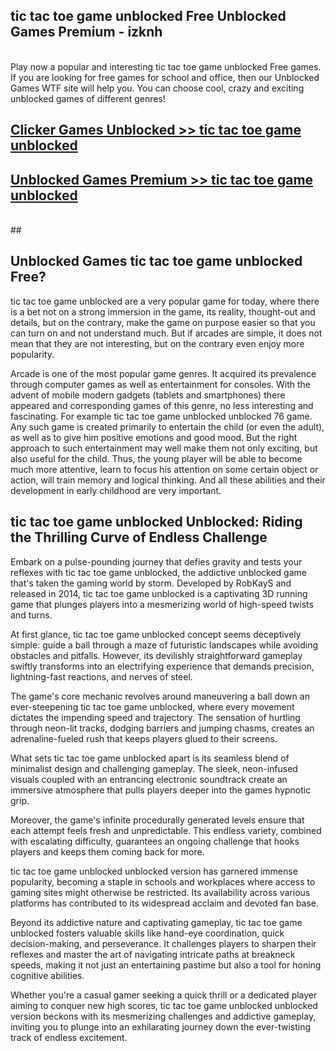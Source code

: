 ## tic tac toe game unblocked Free Unblocked Games Premium - izknh <br>
<br>
Play now a popular and interesting tic tac toe game unblocked Free games. If you are looking for free games for school and office, then our Unblocked Games WTF site will help you. You can choose cool, crazy and exciting unblocked games of different genres!


##  [Clicker Games Unblocked >> tic tac toe game unblocked](http://freeplayer.one?title=tic_tac_toe_game_unblocked&ref=05)

##  [Unblocked Games Premium >> tic tac toe game unblocked](http://freeplayer.one?title=tic_tac_toe_game_unblocked&ref=05)
  <br>
  ##



## Unblocked Games tic tac toe game unblocked Free?

tic tac toe game unblocked are a very popular game for today, where there is a bet not on a strong immersion in the game, its reality, thought-out and details, but on the contrary, make the game on purpose easier so that you can turn on and not understand much. But if arcades are simple, it does not mean that they are not interesting, but on the contrary even enjoy more popularity.

Arcade is one of the most popular game genres. It acquired its prevalence through computer games as well as entertainment for consoles. With the advent of mobile modern gadgets (tablets and smartphones) there appeared and corresponding games of this genre, no less interesting and fascinating. For example tic tac toe game unblocked unblocked 76 game. Any such game is created primarily to entertain the child (or even the adult), as well as to give him positive emotions and good mood. But the right approach to such entertainment may well make them not only exciting, but also useful for the child. Thus, the young player will be able to become much more attentive, learn to focus his attention on some certain object or action, will train memory and logical thinking. And all these abilities and their development in early childhood are very important.

##  tic tac toe game unblocked Unblocked: Riding the Thrilling Curve of Endless Challenge

Embark on a pulse-pounding journey that defies gravity and tests your reflexes with tic tac toe game unblocked, the addictive unblocked game that's taken the gaming world by storm. Developed by RobKayS and released in 2014, tic tac toe game unblocked is a captivating 3D running game that plunges players into a mesmerizing world of high-speed twists and turns.

At first glance, tic tac toe game unblocked concept seems deceptively simple: guide a ball through a maze of futuristic landscapes while avoiding obstacles and pitfalls. However, its devilishly straightforward gameplay swiftly transforms into an electrifying experience that demands precision, lightning-fast reactions, and nerves of steel.

The game's core mechanic revolves around maneuvering a ball down an ever-steepening tic tac toe game unblocked, where every movement dictates the impending speed and trajectory. The sensation of hurtling through neon-lit tracks, dodging barriers and jumping chasms, creates an adrenaline-fueled rush that keeps players glued to their screens.

What sets tic tac toe game unblocked apart is its seamless blend of minimalist design and challenging gameplay. The sleek, neon-infused visuals coupled with an entrancing electronic soundtrack create an immersive atmosphere that pulls players deeper into the games hypnotic grip.

Moreover, the game's infinite procedurally generated levels ensure that each attempt feels fresh and unpredictable. This endless variety, combined with escalating difficulty, guarantees an ongoing challenge that hooks players and keeps them coming back for more.

tic tac toe game unblocked unblocked version has garnered immense popularity, becoming a staple in schools and workplaces where access to gaming sites might otherwise be restricted. Its availability across various platforms has contributed to its widespread acclaim and devoted fan base.

Beyond its addictive nature and captivating gameplay, tic tac toe game unblocked fosters valuable skills like hand-eye coordination, quick decision-making, and perseverance. It challenges players to sharpen their reflexes and master the art of navigating intricate paths at breakneck speeds, making it not just an entertaining pastime but also a tool for honing cognitive abilities.

Whether you're a casual gamer seeking a quick thrill or a dedicated player aiming to conquer new high scores, tic tac toe game unblocked unblocked version beckons with its mesmerizing challenges and addictive gameplay, inviting you to plunge into an exhilarating journey down the ever-twisting track of endless excitement.